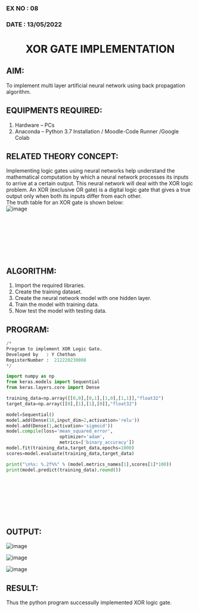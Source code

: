 ### EX NO : 08
### DATE  : 13/05/2022 
# <p align="center">XOR GATE IMPLEMENTATION</p>
## AIM:
To implement multi layer artificial neural network using back propagation algorithm.
## EQUIPMENTS REQUIRED:
1. Hardware – PCs
2. Anaconda – Python 3.7 Installation / Moodle-Code Runner /Google Colab

## RELATED THEORY CONCEPT:
Implementing logic gates using neural networks help understand the mathematical computation by which a neural network processes its inputs to arrive at a certain output. This neural network will deal with the XOR logic problem. An XOR (exclusive OR gate) is a digital logic gate that gives a true output only when both its inputs differ from each other.
<br>The truth table for an XOR gate is shown below:<br>
![image](https://user-images.githubusercontent.com/65499285/169467988-83bcb09f-85dd-41bf-91a6-885075d4f3c5.png)

<br><br><br><br><br><br>
## ALGORITHM:
1. Import the required libraries.
2. Create the training dataset.
3. Create the neural network model with one hidden layer.
4. Train the model with training data.
5. Now test the model with testing data.

## PROGRAM:
```python
/*
Program to implement XOR Logic Gate.
Developed by   : Y Chethan
RegisterNumber :  212220230008
*/

import numpy as np
from keras.models import Sequential
from keras.layers.core import Dense

training_data=np.array([[0,0],[0,1],[1,0],[1,1]],"float32")
target_data=np.array([[0],[1],[1],[0]],"float32")

model=Sequential()
model.add(Dense(16,input_dim=2,activation='relu'))
model.add(Dense(1,activation='sigmoid'))
model.compile(loss='mean_squared_error',
                    optimizer='adam',
                    metrics=['binary_accuracy'])
model.fit(training_data,target_data,epochs=1000)
scores=model.evaluate(training_data,target_data)

print("\n%s: %.2f%%" % (model.metrics_names[1],scores[1]*100))
print(model.predict(training_data).round())

```
<br><br><br><br><br><br>
## OUTPUT:
![image](https://user-images.githubusercontent.com/65499285/169468591-fe5976a0-8c59-4909-959e-96a1724cda98.png)

![image](https://user-images.githubusercontent.com/65499285/169468736-356002c7-db59-41d3-8857-0c326995e75e.png)

![image](https://user-images.githubusercontent.com/65499285/169468521-7d4a40c8-a621-4e27-8ede-b476025e01fc.png)

## RESULT:
Thus the python program successully implemented XOR logic gate.
